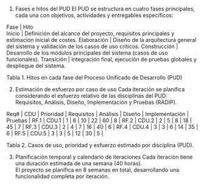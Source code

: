 1. Fases e hitos del PUD
El PUD se estructura en cuatro fases principales, cada una con objetivos, actividades y entregables específicos:

Fase | Hito  
Inicio | Definición del alcance del proyecto, requisitos principales y estimación inicial de costes. 
Elaboración | Diseño de la arquitectura general del sistema y validación de los casos de uso críticos. 
Construcción | Desarrollo de los módulos principales del sistema (casos de uso funcionales). 
Transición | Integración final, ejecución de pruebas globales y despliegue del sistema. 

Tabla 1. Hitos en cada fase del Proceso Unificado de Desarrollo (PUD)


2. Estimación de esfuerzo por caso de uso
Cada iteración se planifica considerando el esfuerzo relativo de las disciplinas del PUD:  
Requisitos, Análisis, Diseño, Implementación y Pruebas (RADIP).

 Req# | CDU   | Prioridad | Requisitos | Análisis | Diseño | Implementación | Pruebas |
 RF.1 | CDU.1 |    1     | 6 | 10 | 22 | 60 | 8 |
 RF.2 | CDU.2 |    2     | 5 | 8 | 18 | 45 | 7 |
 RF.3 | CDU.3 |    2     | 4 | 7 | 16 | 40 | 6 |
 RF.4 | CDU.4 |    3     | 3 | 6 | 14 | 35 | 6 |
 RF.5 | CDU.5 |    3     | 3 | 5 | 12 | 30 | 5 |

Tabla 2. Casos de uso, prioridad y esfuerzo estimado por disciplina (PUD).


3. Planificación temporal y calendario de iteraciones
Cada iteración tiene una duración estimada de una semana (40 horas).  
El proyecto se planifica en 8 semanas en total, desarrollando una funcionalidad completa por iteración.
